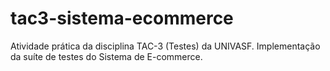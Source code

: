 # tac3-sistema-ecommerce

 Atividade prática da disciplina TAC-3 (Testes) da UNIVASF. Implementação da suíte de testes do Sistema de E-commerce.
